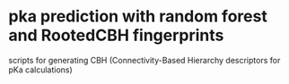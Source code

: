 # pka prediction with random forest and RootedCBH fingerprints
scripts for generating CBH (Connectivity-Based Hierarchy descriptors for pKa calculations)

